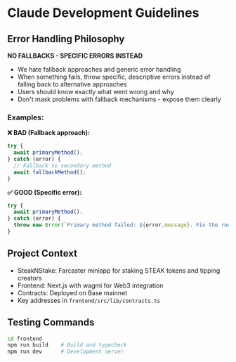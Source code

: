 # Claude Development Guidelines

## Error Handling Philosophy

**NO FALLBACKS - SPECIFIC ERRORS INSTEAD**

- We hate fallback approaches and generic error handling
- When something fails, throw specific, descriptive errors instead of falling back to alternative approaches
- Users should know exactly what went wrong and why
- Don't mask problems with fallback mechanisms - expose them clearly

### Examples:

**❌ BAD (Fallback approach):**
```javascript
try {
  await primaryMethod();
} catch (error) {
  // Fallback to secondary method
  await fallbackMethod();
}
```

**✅ GOOD (Specific error):**
```javascript
try {
  await primaryMethod();
} catch (error) {
  throw new Error(`Primary method failed: ${error.message}. Fix the root cause instead of using fallbacks.`);
}
```

## Project Context

- SteakNStake: Farcaster miniapp for staking STEAK tokens and tipping creators
- Frontend: Next.js with wagmi for Web3 integration
- Contracts: Deployed on Base mainnet
- Key addresses in `frontend/src/lib/contracts.ts`

## Testing Commands

```bash
cd frontend
npm run build    # Build and typecheck
npm run dev      # Development server
```